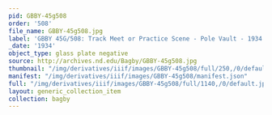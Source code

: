 ```yaml
---
pid: GBBY-45g508
order: '508'
file_name: GBBY-45g508.jpg
label: 'GBBY 45G/508: Track Meet or Practice Scene - Pole Vault - 1934'
_date: '1934'
object_type: glass plate negative
source: http://archives.nd.edu/Bagby/GBBY-45g508.jpg
thumbnail: "/img/derivatives/iiif/images/GBBY-45g508/full/250,/0/default.jpg"
manifest: "/img/derivatives/iiif/images/GBBY-45g508/manifest.json"
full: "/img/derivatives/iiif/images/GBBY-45g508/full/1140,/0/default.jpg"
layout: generic_collection_item
collection: bagby
---
```

